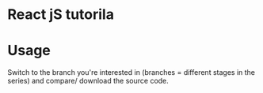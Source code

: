 # React jS tutorila


# Usage
Switch to the branch you're interested in (branches = different stages in the series) and compare/ download the source code.